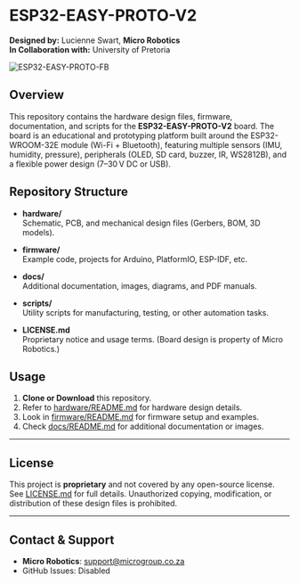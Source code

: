 # ESP32-EASY-PROTO-V2

**Designed by:** Lucienne Swart, **Micro Robotics**  
**In Collaboration with:** University of Pretoria

![ESP32-EASY-PROTO-FB](https://github.com/user-attachments/assets/fbfdc9b4-7b1e-4b1b-b0ce-1ebc5f586d44)

## Overview

This repository contains the hardware design files, firmware, documentation, and scripts for the **ESP32-EASY-PROTO-V2** board. The board is an educational and prototyping platform built around the ESP32-WROOM-32E module (Wi-Fi + Bluetooth), featuring multiple sensors (IMU, humidity, pressure), peripherals (OLED, SD card, buzzer, IR, WS2812B), and a flexible power design (7–30 V DC or USB).

## Repository Structure

- **hardware/**  
  Schematic, PCB, and mechanical design files (Gerbers, BOM, 3D models).

- **firmware/**  
  Example code, projects for Arduino, PlatformIO, ESP-IDF, etc.

- **docs/**  
  Additional documentation, images, diagrams, and PDF manuals.

- **scripts/**  
  Utility scripts for manufacturing, testing, or other automation tasks.

- **LICENSE.md**  
  Proprietary notice and usage terms. (Board design is property of Micro Robotics.)

## Usage

1. **Clone or Download** this repository.  
2. Refer to [hardware/README.md](hardware/README.md) for hardware design details.  
3. Look in [firmware/README.md](firmware/README.md) for firmware setup and examples.  
4. Check [docs/README.md](docs/README.md) for additional documentation or images.

---

## License

This project is **proprietary** and not covered by any open-source license. See [LICENSE.md](LICENSE.md) for full details. Unauthorized copying, modification, or distribution of these design files is prohibited.

---

## Contact & Support

- **Micro Robotics**: support@microgroup.co.za  
- GitHub Issues: Disabled

